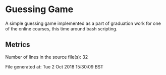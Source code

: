 # Guessing Game
A simple guessing game implemented as a part of graduation work for one of the online courses, this time around bash scripting.
## Metrics
Number of lines in the source file(s):
32

File generated at: Tue  2 Oct 2018 15:30:09 BST
